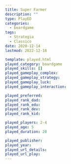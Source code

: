 ```yaml
---
title: Super Farmer
description: ""
type: PlayED
categories:
  - boardgame
tags:
  - Strategia
  - Classico
date: 2020-12-14
lastmod: 2022-12-18

template: played.html
played_category: boardgame
played_skills: []
played_gameplay_complex: 
played_gameplay_strategy: 
played_gameplay_luck: 
played_gameplay_interaction: 

played_preferred: 
played_rank_dad: 
played_rank_edu: 
played_rank_dev: 
played_rank_kid: 

played_players: 2-4
played_age: 5
played_duration: 20

played_publisher: 
played_year: 
played_url_details: 
played_url_play: 
---
```

